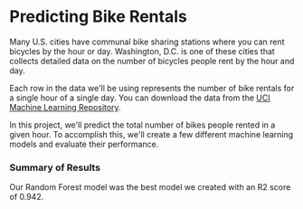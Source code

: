 # Predicting Bike Rentals
Many U.S. cities have communal bike sharing stations where you can rent bicycles by the hour or day. Washington, D.C. is one of these cities that collects detailed data on the number of bicycles people rent by the hour and day.

Each row in the data we'll be using represents the number of bike rentals for a single hour of a single day. You can download the data from the [UCI Machine Learning Repository](http://archive.ics.uci.edu/ml/datasets/Bike+Sharing+Dataset).

In this project, we'll predict the total number of bikes people rented in a given hour. To accomplish this, we'll create a few different machine learning models and evaluate their performance.

### Summary of Results
Our Random Forest model was the best model we created with an R2 score of 0.942.
